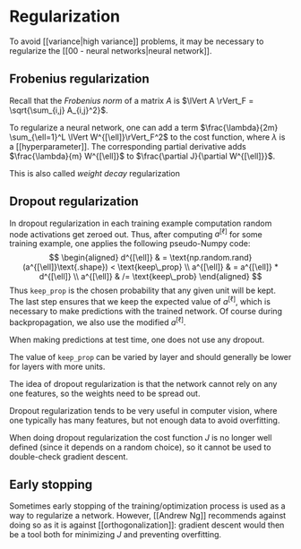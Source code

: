 # Regularization

To avoid [[variance|high variance]] problems, it may be necessary to regularize the [[00 - neural networks|neural network]].

## Frobenius regularization

Recall that the *Frobenius norm* of a matrix $A$ is $\lVert A \rVert_F = \sqrt{\sum_{i,j} A_{i,j}^2}$.

To regularize a neural network, one can add a term $\frac{\lambda}{2m} \sum_{\ell=1}^L \lVert W^{[\ell]}\rVert_F^2$ to the cost function, where $\lambda$ is a [[hyperparameter]]. The corresponding partial derivative adds $\frac{\lambda}{m} W^{[\ell]}$ to $\frac{\partial J}{\partial W^{[\ell]}}$.

This is also called *weight decay* regularization

## Dropout regularization

In dropout regularization in each training example computation random node activations get zeroed out. Thus, after computing $a^{[\ell]}$ for some training example, one applies the following pseudo-Numpy code:
$$
\begin{aligned}
	d^{[\ell]} & = \text{np.random.rand}(a^{[\ell]}\text{.shape}) < \text{keep\_prop} \\
	a^{[\ell]} & = a^{[\ell]} * d^{[\ell]} \\
	a^{[\ell]} & /= \text{keep\_prob}
\end{aligned}
$$
Thus `keep_prop` is the chosen probability that any given unit will be kept. The last step ensures that we keep the expected value of $a^{[\ell]}$, which is necessary to make predictions with the trained network. Of course during backpropagation, we also use the modified $a^{[\ell]}$.

When making predictions at test time, one does not use any dropout.

The value of `keep_prop` can be varied by layer and should generally be lower for layers with more units.

The idea of dropout regularization is that the network cannot rely on any one features, so the weights need to be spread out. 

Dropout regularization tends to be very useful in computer vision, where one typically has many features, but not enough data to avoid overfitting.

When doing dropout regularization the cost function $J$ is no longer well defined (since it depends on a random choice), so it cannot be used to double-check gradient descent.

## Early stopping

Sometimes early stopping of the training/optimization process is used as a way to regularize a network. However, [[Andrew Ng]] recommends against doing so as it is against [[orthogonalization]]: gradient descent would then be a tool both for minimizing $J$ and preventing overfitting.